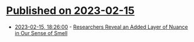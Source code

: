 # [Published on 2023-02-15](index.md)

* [2023-02-15, 18:26:00](https://soylentnews.org/article.pl?sid=23/02/14/1527236&from=rss) - [Researchers Reveal an Added Layer of Nuance in Our Sense of Smell](https://soylentnews.org/article.pl?sid=23/02/14/1527236&from=rss)
